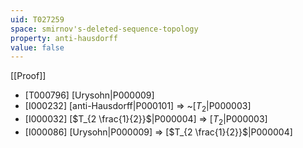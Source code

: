 ```yaml
---
uid: T027259
space: smirnov's-deleted-sequence-topology
property: anti-hausdorff
value: false
---
```

[[Proof]]

* [T000796] [Urysohn|P000009]
* [I000232] [anti-Hausdorff|P000101] => ~[$T_2$|P000003]
* [I000032] [$T_{2 \frac{1}{2}}$|P000004] => [$T_2$|P000003]
* [I000086] [Urysohn|P000009] => [$T_{2 \frac{1}{2}}$|P000004]

